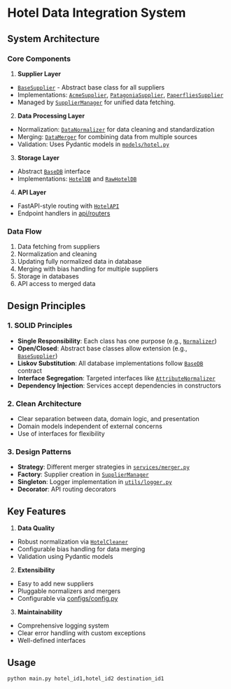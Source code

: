 # Hotel Data Integration System

## System Architecture

### Core Components

1. **Supplier Layer**
- [`BaseSupplier`](suppliers/base_supplier.py) - Abstract base class for all suppliers
- Implementations: [`AcmeSupplier`](suppliers/modules/acme.py), [`PatagoniaSupplier`](suppliers/modules/patagonia.py), [`PaperfliesSupplier`](suppliers/modules/paperflies.py)
- Managed by [`SupplierManager`](suppliers/suppliers.py) for unified data fetching.

2. **Data Processing Layer**
- Normalization: [`DataNormalizer`](services/normalizer.py) for data cleaning and standardization
- Merging: [`DataMerger`](services/merger.py) for combining data from multiple sources
- Validation: Uses Pydantic models in [`models/hotel.py`](models/hotel.py)

3. **Storage Layer**
- Abstract [`BaseDB`](services/database.py) interface
- Implementations: [`HotelDB`](services/database.py) and [`RawHotelDB`](services/database.py)

4. **API Layer**
- FastAPI-style routing with [`HotelAPI`](api/services/hotel.py)
- Endpoint handlers in [api/routers](api/routers)

### Data Flow
1. Data fetching from suppliers
2. Normalization and cleaning
3. Updating fully normalized data in database
4. Merging with bias handling for multiple suppliers
5. Storage in databases 
6. API access to merged data

## Design Principles

### 1. SOLID Principles
- **Single Responsibility**: Each class has one purpose (e.g., [`Normalizer`](services/normalizer.py))
- **Open/Closed**: Abstract base classes allow extension (e.g., [`BaseSupplier`](suppliers/base_supplier.py))
- **Liskov Substitution**: All database implementations follow [`BaseDB`](services/database.py) contract
- **Interface Segregation**: Targeted interfaces like [`AttributeNormalizer`](services/normalizer.py)
- **Dependency Injection**: Services accept dependencies in constructors

### 2. Clean Architecture
- Clear separation between data, domain logic, and presentation
- Domain models independent of external concerns
- Use of interfaces for flexibility

### 3. Design Patterns
- **Strategy**: Different merger strategies in [`services/merger.py`](services/merger.py)
- **Factory**: Supplier creation in [`SupplierManager`](suppliers/suppliers.py)
- **Singleton**: Logger implementation in [`utils/logger.py`](utils/logger.py)
- **Decorator**: API routing decorators

## Key Features

1. **Data Quality**
- Robust normalization via [`HotelCleaner`](utils/cleaner.py)
- Configurable bias handling for data merging
- Validation using Pydantic models

2. **Extensibility**
- Easy to add new suppliers
- Pluggable normalizers and mergers
- Configurable via [configs/config.py](configs/config.py)

3. **Maintainability**
- Comprehensive logging system
- Clear error handling with custom exceptions
- Well-defined interfaces

## Usage

```
python main.py hotel_id1,hotel_id2 destination_id1
```

 